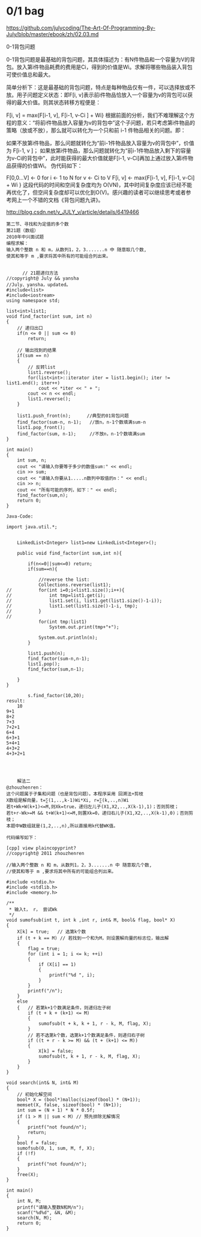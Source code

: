 # 0/1 bag

https://github.com/julycoding/The-Art-Of-Programming-By-July/blob/master/ebook/zh/02.03.md

0-1背包问题

0-1背包问题是最基础的背包问题，其具体描述为：有N件物品和一个容量为V的背包。放入第i件物品耗费的费用是Ci，得到的价值是Wi。求解将哪些物品装入背包可使价值总和最大。

简单分析下：这是最基础的背包问题，特点是每种物品仅有一件，可以选择放或不放。用子问题定义状态：即F[i, v]表示前i件物品恰放入一个容量为v的背包可以获得的最大价值。则其状态转移方程便是：

F[i, v] = max{F[i-1, v], F[i-1, v-Ci ] + Wi}
根据前面的分析，我们不难理解这个方程的意义：“将前i件物品放入容量为v的背包中”这个子问题，若只考虑第i件物品的策略（放或不放），那么就可以转化为一个只和前 i-1 件物品相关的问题。即：

如果不放第i件物品，那么问题就转化为“前i-1件物品放入容量为v的背包中”，价值为 F[i-1, v ]；
如果放第i件物品，那么问题就转化为“前i-1件物品放入剩下的容量为v-Ci的背包中”，此时能获得的最大价值就是F[i-1, v-Ci]再加上通过放入第i件物品获得的价值Wi。
伪代码如下：

F[0,0...V] ← 0
for i ← 1 to N
    for v ← Ci to V
        F[i, v] ← max{F[i-1, v], F[i-1, v-Ci] + Wi }
这段代码的时间和空间复杂度均为 O(VN)，其中时间复杂度应该已经不能再优化了，但空间复杂度却可以优化到O(V)。感兴趣的读者可以继续思考或者参考网上一个不错的文档《背包问题九讲》。



http://blog.csdn.net/v_JULY_v/article/details/6419466

	第二节、寻找和为定值的多个数
	第21题（数组）
	2010年中兴面试题
	编程求解：
	输入两个整数 n 和 m，从数列1，2，3.......n 中 随意取几个数,
	使其和等于 m ,要求将其中所有的可能组合列出来。
	
	
		  // 21题递归方法  
	//copyright@ July && yansha  
	//July、yansha，updated。  
	#include<list>  
	#include<iostream>  
	using namespace std;  
	  
	list<int>list1;  
	void find_factor(int sum, int n)   
	{  
	    // 递归出口  
	    if(n <= 0 || sum <= 0)  
	        return;  
	      
	    // 输出找到的结果  
	    if(sum == n)  
	    {  
	        // 反转list  
	        list1.reverse();  
	        for(list<int>::iterator iter = list1.begin(); iter != list1.end(); iter++)  
	            cout << *iter << " + ";  
	        cout << n << endl;  
	        list1.reverse();      
	    }  
	      
	    list1.push_front(n);      //典型的01背包问题  
	    find_factor(sum-n, n-1);   //放n，n-1个数填满sum-n  
	    list1.pop_front();  
	    find_factor(sum, n-1);     //不放n，n-1个数填满sum   
	}  
	  
	int main()  
	{  
	    int sum, n;  
	    cout << "请输入你要等于多少的数值sum:" << endl;  
	    cin >> sum;  
	    cout << "请输入你要从1.....n数列中取值的n：" << endl;  
	    cin >> n;  
	    cout << "所有可能的序列，如下：" << endl;  
	    find_factor(sum,n);  
	    return 0;  
	}  
	
	Java-Code:
	
	import java.util.*;
	
	
		LinkedList<Integer> list1=new LinkedList<Integer>();
		
		public void find_factor(int sum,int n){
			
			if(n<=0||sum<=0) return;
			if(sum==n){
			  
				//reverse the list:
				Collections.reverse(list1);
	//			for(int i=0;i<list1.size();i++){
	//				int tmp=list1.get(i);
	//				list1.set(i, list1.get(list1.size()-1-i));
	//				list1.set(list1.size()-1-i, tmp);
	//			}
	//			
				for(int tmp:list1)
					System.out.print(tmp+"+");
				
				System.out.println(n);
			}
			
			list1.push(n);
			find_factor(sum-n,n-1);
			list1.pop();
			find_factor(sum,n-1);
			
		}
	}
		
			s.find_factor(10,20);
	result:		
		10
	9+1
	8+2
	7+3
	7+2+1
	6+4
	6+3+1
	5+4+1
	4+3+2
	4+3+2+1

	
	
	
		解法二
	@zhouzhenren：
	这个问题属于子集和问题（也是背包问题）。本程序采用 回溯法+剪枝
	X数组是解向量，t=∑(1,..,k-1)Wi*Xi, r=∑(k,..,n)Wi
	若t+Wk+W(k+1)<=M,则Xk=true，递归左儿子(X1,X2,..,X(k-1),1)；否则剪枝；
	若t+r-Wk>=M && t+W(k+1)<=M,则置Xk=0，递归右儿子(X1,X2,..,X(k-1),0)；否则剪枝；
	本题中W数组就是(1,2,..,n),所以直接用k代替WK值。
	
	代码编写如下：
	
	[cpp] view plaincopyprint?
	//copyright@ 2011 zhouzhenren  
	  
	//输入两个整数 n 和 m，从数列1，2，3.......n 中 随意取几个数,  
	//使其和等于 m ,要求将其中所有的可能组合列出来。  
	  
	#include <stdio.h>  
	#include <stdlib.h>  
	#include <memory.h>  
	  
	/**  
	 * 输入t， r， 尝试Wk 
	 */  
	void sumofsub(int t, int k ,int r, int& M, bool& flag, bool* X)  
	{  
	    X[k] = true;   // 选第k个数  
	    if (t + k == M) // 若找到一个和为M，则设置解向量的标志位，输出解  
	    {  
	        flag = true;  
	        for (int i = 1; i <= k; ++i)  
	        {  
	            if (X[i] == 1)  
	            {  
	                printf("%d ", i);  
	            }  
	        }  
	        printf("/n");  
	    }  
	    else  
	    {   // 若第k+1个数满足条件，则递归左子树  
	        if (t + k + (k+1) <= M)  
	        {  
	            sumofsub(t + k, k + 1, r - k, M, flag, X);  
	        }  
	        // 若不选第k个数，选第k+1个数满足条件，则递归右子树  
	        if ((t + r - k >= M) && (t + (k+1) <= M))  
	        {  
	            X[k] = false;  
	            sumofsub(t, k + 1, r - k, M, flag, X);  
	        }  
	    }  
	}  
	  
	void search(int& N, int& M)  
	{  
	    // 初始化解空间  
	    bool* X = (bool*)malloc(sizeof(bool) * (N+1));  
	    memset(X, false, sizeof(bool) * (N+1));  
	    int sum = (N + 1) * N * 0.5f;  
	    if (1 > M || sum < M) // 预先排除无解情况  
	    {  
	        printf("not found/n");  
	        return;  
	    }  
	    bool f = false;  
	    sumofsub(0, 1, sum, M, f, X);  
	    if (!f)  
	    {  
	        printf("not found/n");  
	    }  
	    free(X);  
	}  
	  
	int main()  
	{  
	    int N, M;  
	    printf("请输入整数N和M/n");  
	    scanf("%d%d", &N, &M);  
	    search(N, M);  
	    return 0;  
	}  

	
